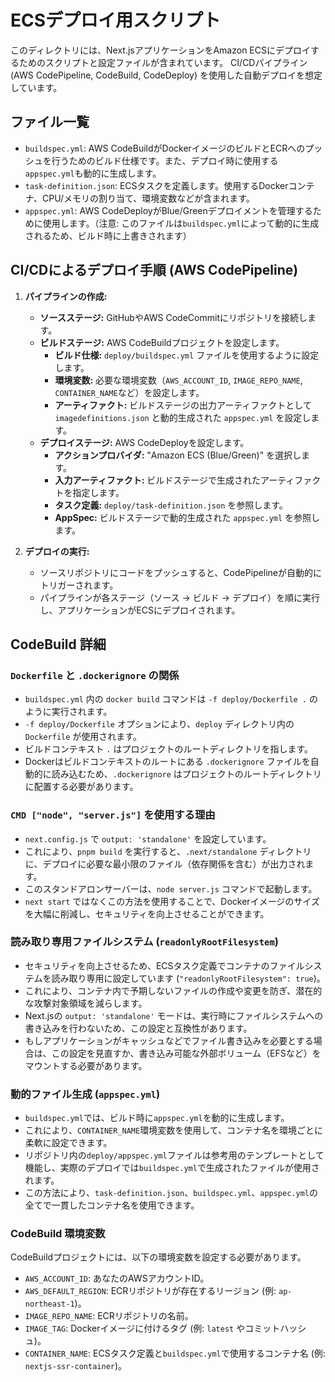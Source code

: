 # ECSデプロイ用スクリプト

このディレクトリには、Next.jsアプリケーションをAmazon ECSにデプロイするためのスクリプトと設定ファイルが含まれています。
CI/CDパイプライン (AWS CodePipeline, CodeBuild, CodeDeploy) を使用した自動デプロイを想定しています。

## ファイル一覧

- `buildspec.yml`: AWS CodeBuildがDockerイメージのビルドとECRへのプッシュを行うためのビルド仕様です。また、デプロイ時に使用する`appspec.yml`も動的に生成します。
- `task-definition.json`: ECSタスクを定義します。使用するDockerコンテナ、CPU/メモリの割り当て、環境変数などが含まれます。
- `appspec.yml`: AWS CodeDeployがBlue/Greenデプロイメントを管理するために使用します。（注意: このファイルは`buildspec.yml`によって動的に生成されるため、ビルド時に上書きされます）

## CI/CDによるデプロイ手順 (AWS CodePipeline)

1. **パイプラインの作成:**
   - **ソースステージ:** GitHubやAWS CodeCommitにリポジトリを接続します。
   - **ビルドステージ:** AWS CodeBuildプロジェクトを設定します。
     - **ビルド仕様:** `deploy/buildspec.yml` ファイルを使用するように設定します。
     - **環境変数:** 必要な環境変数（`AWS_ACCOUNT_ID`, `IMAGE_REPO_NAME`, `CONTAINER_NAME`など）を設定します。
     - **アーティファクト:** ビルドステージの出力アーティファクトとして `imagedefinitions.json` と動的生成された `appspec.yml` を設定します。
   - **デプロイステージ:** AWS CodeDeployを設定します。
     - **アクションプロバイダ:** "Amazon ECS (Blue/Green)" を選択します。
     - **入力アーティファクト:** ビルドステージで生成されたアーティファクトを指定します。
     - **タスク定義:** `deploy/task-definition.json` を参照します。
     - **AppSpec:** ビルドステージで動的生成された `appspec.yml` を参照します。

2. **デプロイの実行:**
   - ソースリポジトリにコードをプッシュすると、CodePipelineが自動的にトリガーされます。
   - パイプラインが各ステージ（ソース -> ビルド -> デプロイ）を順に実行し、アプリケーションがECSにデプロイされます。

## CodeBuild 詳細

### `Dockerfile` と `.dockerignore` の関係

- `buildspec.yml` 内の `docker build` コマンドは `-f deploy/Dockerfile .` のように実行されます。
- `-f deploy/Dockerfile` オプションにより、`deploy` ディレクトリ内の `Dockerfile` が使用されます。
- ビルドコンテキスト `.` はプロジェクトのルートディレクトリを指します。
- Dockerはビルドコンテキストのルートにある `.dockerignore` ファイルを自動的に読み込むため、`.dockerignore` はプロジェクトのルートディレクトリに配置する必要があります。

### `CMD ["node", "server.js"]` を使用する理由

- `next.config.js` で `output: 'standalone'` を設定しています。
- これにより、`pnpm build` を実行すると、`.next/standalone` ディレクトリに、デプロイに必要な最小限のファイル（依存関係を含む）が出力されます。
- このスタンドアロンサーバーは、`node server.js` コマンドで起動します。
- `next start` ではなくこの方法を使用することで、Dockerイメージのサイズを大幅に削減し、セキュリティを向上させることができます。

### 読み取り専用ファイルシステム (`readonlyRootFilesystem`)

- セキュリティを向上させるため、ECSタスク定義でコンテナのファイルシステムを読み取り専用に設定しています (`"readonlyRootFilesystem": true`)。
- これにより、コンテナ内で予期しないファイルの作成や変更を防ぎ、潜在的な攻撃対象領域を減らします。
- Next.jsの `output: 'standalone'` モードは、実行時にファイルシステムへの書き込みを行わないため、この設定と互換性があります。
- もしアプリケーションがキャッシュなどでファイル書き込みを必要とする場合は、この設定を見直すか、書き込み可能な外部ボリューム（EFSなど）をマウントする必要があります。

### 動的ファイル生成 (`appspec.yml`)

- `buildspec.yml`では、ビルド時に`appspec.yml`を動的に生成します。
- これにより、`CONTAINER_NAME`環境変数を使用して、コンテナ名を環境ごとに柔軟に設定できます。
- リポジトリ内の`deploy/appspec.yml`ファイルは参考用のテンプレートとして機能し、実際のデプロイでは`buildspec.yml`で生成されたファイルが使用されます。
- この方法により、`task-definition.json`、`buildspec.yml`、`appspec.yml`の全てで一貫したコンテナ名を使用できます。

### CodeBuild 環境変数

CodeBuildプロジェクトには、以下の環境変数を設定する必要があります。

- `AWS_ACCOUNT_ID`: あなたのAWSアカウントID。
- `AWS_DEFAULT_REGION`: ECRリポジトリが存在するリージョン (例: `ap-northeast-1`)。
- `IMAGE_REPO_NAME`: ECRリポジトリの名前。
- `IMAGE_TAG`: Dockerイメージに付けるタグ (例: `latest` やコミットハッシュ)。
- `CONTAINER_NAME`: ECSタスク定義と`buildspec.yml`で使用するコンテナ名 (例: `nextjs-ssr-container`)。
